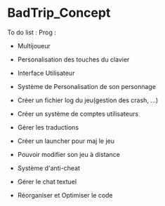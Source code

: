 # BadTrip_Concept

To do list : 
	Prog :
- Multijoueur
- Personalisation des touches du clavier
- Interface Utilisateur
- Système de Personalisation de son personnage


- Créer un fichier log du jeu(gestion des crash, …)
- Créer un  système de comptes utilisateurs
- Gérer les traductions
- Créer un launcher pour maj le jeu
- Pouvoir modifier son jeu à distance
- Système d'anti-cheat
- Gérer le chat textuel
- Réorganiser et Optimiser le code
		


